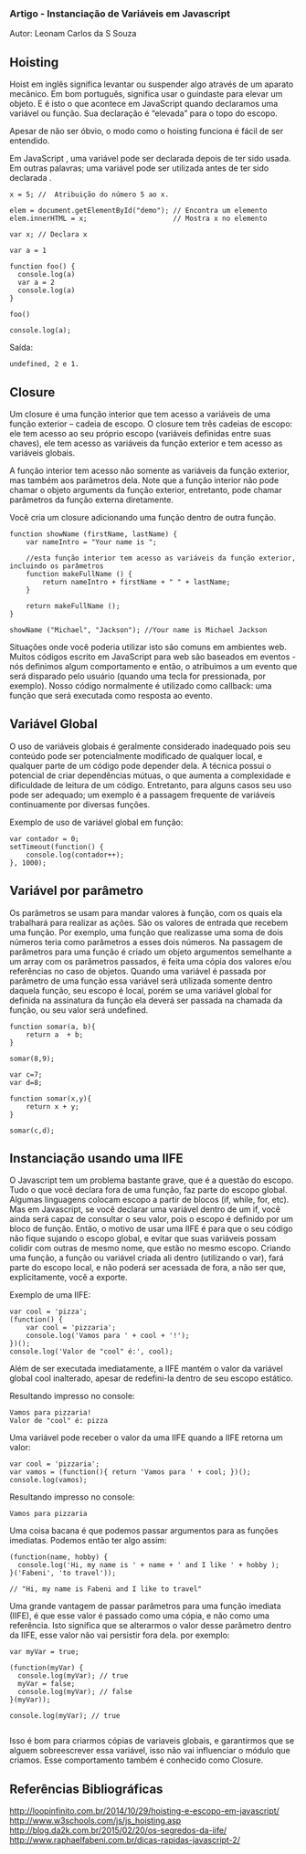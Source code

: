 ### Artigo - Instanciação de Variáveis em Javascript


Autor: Leonam Carlos da S Souza



## Hoisting


Hoist em inglês significa levantar ou suspender algo através de um aparato mecânico. Em bom português, significa usar o guindaste para elevar um objeto. E é isto o que acontece em JavaScript quando declaramos uma variável ou função. Sua declaração é “elevada” para o topo do escopo.

Apesar de não ser óbvio, o modo como o hoisting funciona é fácil de ser entendido. 

Em JavaScript , uma variável pode ser declarada depois de ter sido usada.
Em outras palavras; uma variável pode ser utilizada antes de ter sido declarada .


```
x = 5; //  Atribuição do número 5 ao x.

elem = document.getElementById("demo"); // Encontra um elemento
elem.innerHTML = x;                     // Mostra x no elemento

var x; // Declara x

```



```
var a = 1

function foo() {
  console.log(a)
  var a = 2
  console.log(a)
}

foo()

console.log(a);

```


Saída: 

```
undefined, 2 e 1.

```

## Closure


Um closure é uma função interior que tem acesso a variáveis de uma função exterior – cadeia de escopo. O closure tem três cadeias de escopo: ele tem acesso ao seu próprio escopo (variáveis definidas entre suas chaves), ele tem acesso as variáveis da função exterior e tem acesso as variáveis globais.

A função interior tem acesso não somente as variáveis da função exterior, mas também aos parâmetros dela. Note que a função interior não pode chamar o objeto arguments da função exterior, entretanto, pode chamar parâmetros da função externa diretamente.

Você cria um closure adicionando uma função dentro de outra função.



```
function showName (firstName, lastName) {
    var nameIntro = "Your name is ";
 
    //esta função interior tem acesso as variáveis da função exterior, incluindo os parâmetros
    function makeFullName () {
        return nameIntro + firstName + " " + lastName;
    }
 
    return makeFullName ();
}
 
showName ("Michael", "Jackson"); //Your name is Michael Jackson

```
Situações onde você poderia utilizar isto são comuns em ambientes web. Muitos códigos escrito em JavaScript para web são baseados em eventos - nós definimos algum comportamento e então, o atribuimos a um evento que será disparado pelo usuário (quando uma tecla for pressionada, por exemplo). Nosso código normalmente é utilizado como callback: uma função que será executada como resposta ao evento.

## Variável Global

O uso de variáveis globais é geralmente considerado inadequado pois seu conteúdo pode ser potencialmente modificado de qualquer local, e qualquer parte de um código pode depender dela. A técnica possui o potencial de criar dependências mútuas, o que aumenta a complexidade e dificuldade de leitura de um código. Entretanto, para alguns casos seu uso pode ser adequado; um exemplo é a passagem frequente de variáveis continuamente por diversas funções.

Exemplo de uso de variável global em função:

```
var contador = 0;
setTimeout(function() {
    console.log(contador++);
}, 1000);

```
## Variável por parâmetro

Os parâmetros se usam para mandar valores à função, com os quais ela trabalhará para realizar as ações. São os valores de entrada que recebem uma função. Por exemplo, uma função que realizasse uma soma de dois números teria como parâmetros a esses dois números.
Na passagem de parâmetros para uma função é criado um objeto argumentos semelhante a um array com os parâmetros passados, é feita uma cópia dos valores e/ou referências no caso de objetos. 
Quando uma variável é passada por parâmetro de uma função essa variável será utilizada somente dentro daquela função, seu escopo é local, porém se uma variável global for definida na assinatura da função ela deverá ser passada na chamada da função, ou seu valor será undefined. 


```
function somar(a, b){
    return a  + b;
}

somar(8,9);

```

```
var c=7;
var d=8;

function somar(x,y){
    return x + y;
}

somar(c,d);

```

## Instanciação usando uma IIFE

O Javascript tem um problema bastante grave, que é a questão do escopo. Tudo o que você declara fora de uma função, faz parte do escopo global. Algumas linguagens colocam escopo a partir de blocos (if, while, for, etc). Mas em Javascript, se você declarar uma variável dentro de um if, você ainda será capaz de consultar o seu valor, pois o escopo é definido por um bloco de função.
Então, o motivo de usar uma IIFE é para que o seu código não fique sujando o escopo global, e evitar que suas variáveis possam colidir com outras de mesmo nome, que estão no mesmo escopo.
Criando uma função, a função ou variável criada ali dentro (utilizando o var), fará parte do escopo local, e não poderá ser acessada de fora, a não ser que, explicitamente, você a exporte.

Exemplo de uma IIFE:

```
var cool = 'pizza';
(function() {
    var cool = 'pizzaria';
    console.log('Vamos para ' + cool + '!');
})();
console.log('Valor de "cool" é:', cool);

```
Além de ser executada imediatamente, a IIFE mantém o valor da variável global cool inalterado, apesar de redefini-la dentro de seu escopo estático.

Resultando impresso no console:

```
Vamos para pizzaria!
Valor de "cool" é: pizza

```
Uma variável pode receber o valor da uma IIFE quando a IIFE retorna um valor:

```
var cool = 'pizzaria';
var vamos = (function(){ return 'Vamos para ' + cool; })();
console.log(vamos);

```
Resultando  impresso no console:

```
Vamos para pizzaria

```
Uma coisa bacana é que podemos passar argumentos para as funções imediatas. Podemos então ter algo assim:

```
(function(name, hobby) {
  console.log('Hi, my name is ' + name + ' and I like ' + hobby );
}('Fabeni', 'to travel'));

// "Hi, my name is Fabeni and I like to travel"

```
Uma grande vantagem de passar parâmetros para uma função imediata (IIFE), é que esse valor é passado como uma cópia, e não como uma referência. Isto significa que se alterarmos o valor desse parâmetro dentro da IIFE, esse valor não vai persistir fora dela. por exemplo:

```
var myVar = true;

(function(myVar) {
  console.log(myVar); // true
  myVar = false;
  console.log(myVar); // false
}(myVar));

console.log(myVar); // true


```

Isso é bom para criarmos cópias de variaveis globais, e garantirmos que se alguem sobreescrever essa variável, isso não vai influenciar o módulo que criamos. Esse comportamento também é conhecido como Closure.



## Referências Bibliográficas

http://loopinfinito.com.br/2014/10/29/hoisting-e-escopo-em-javascript/
http://www.w3schools.com/js/js_hoisting.asp
http://blog.da2k.com.br/2015/02/20/os-segredos-da-iife/
http://www.raphaelfabeni.com.br/dicas-rapidas-javascript-2/



